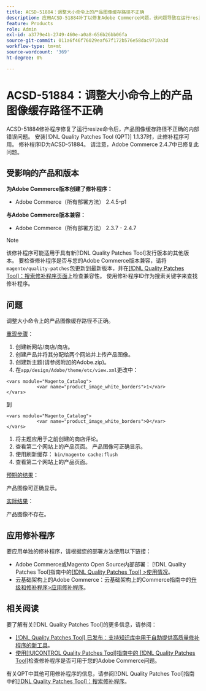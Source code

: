 ```yaml
---
title: ACSD-51884：调整大小命令上的产品图像缓存路径不正确
description: 应用ACSD-51884补丁以修复Adobe Commerce问题，该问题导致在运行resize命令后产品图像缓存路径不正确。
feature: Products
role: Admin
exl-id: a3779e4b-2749-460e-a0a8-656b26bb06fa
source-git-commit: 011a6f46f76029eaf67f172b576e58dac9710a3d
workflow-type: tm+mt
source-wordcount: '369'
ht-degree: 0%

---
```


# ACSD-51884：调整大小命令上的产品图像缓存路径不正确

ACSD-51884修补程序修复了运行resize命令后，产品图像缓存路径不正确的内部错误问题。 安装[!DNL Quality Patches Tool (QPT)] 1.1.37时，此修补程序可用。 修补程序ID为ACSD-51884。 请注意，Adobe Commerce 2.4.7中已修复此问题。

## 受影响的产品和版本

**为Adobe Commerce版本创建了修补程序：**

* Adobe Commerce（所有部署方法） 2.4.5-p1

**与Adobe Commerce版本兼容：**

* Adobe Commerce（所有部署方法） 2.3.7 - 2.4.7

>[!NOTE]
>
>该修补程序可能适用于具有新[!DNL Quality Patches Tool]发行版本的其他版本。 要检查修补程序是否与您的Adobe Commerce版本兼容，请将`magento/quality-patches`包更新到最新版本，并在[[!DNL Quality Patches Tool]：搜索修补程序页面](https://experienceleague.adobe.com/tools/commerce-quality-patches/index.html)上检查兼容性。 使用修补程序ID作为搜索关键字来查找修补程序。

## 问题

调整大小命令上的产品图像缓存路径不正确。

<u>重现步骤</u>：

1. 创建新网站/商店/商店。
1. 创建产品并将其分配给两个网站并上传产品图像。
1. 创建新主题(请参阅附加的Adobe.zip)。
1. 在`app/design/Adobe/theme/etc/view.xml`更改中：

```
<vars module="Magento_Catalog">
           <var name="product_image_white_borders">1</var>
</vars>
```

到

```
<vars module="Magento_Catalog">
           <var name="product_image_white_borders">0</var>
</vars>
```

1. 将主题应用于之前创建的商店评论。
1. 查看第二个网站上的产品页面。 产品图像可正确显示。
1. 使用刷新缓存：
   `bin/magento cache:flush`
1. 查看第二个网站上的产品页面。

<u>预期的结果</u>：

产品图像可正确显示。

<u>实际结果</u>：

产品图像不存在。

## 应用修补程序

要应用单独的修补程序，请根据您的部署方法使用以下链接：

* Adobe Commerce或Magento Open Source内部部署： [!DNL Quality Patches Tool]指南中的[[!DNL Quality Patches Tool] >使用情况](/help/tools/quality-patches-tool/usage.md)。
* 云基础架构上的Adobe Commerce：云基础架构上的Commerce指南中的[升级和修补程序>应用修补程序](https://experienceleague.adobe.com/docs/commerce-cloud-service/user-guide/develop/upgrade/apply-patches.html)。

## 相关阅读

要了解有关[!DNL Quality Patches Tool]的更多信息，请参阅：

* [[!DNL Quality Patches Tool] 已发布：支持知识库中用于自助提供高质量修补程序的新工具](https://experienceleague.adobe.com/en/docs/commerce-operations/tools/quality-patches-tool/quality-patches-tool-to-self-serve-quality-patches)。
* [使用[!UICONTROL Quality Patches Tool]指南中的 [!DNL Quality Patches Tool]](/help/tools/quality-patches-tool/patches-available-in-qpt/check-patch-for-magento-issue-with-magento-quality-patches.md)检查修补程序是否可用于您的Adobe Commerce问题。


有关QPT中其他可用修补程序的信息，请参阅[!DNL Quality Patches Tool]指南中的[[!DNL Quality Patches Tool]：搜索修补程序](https://experienceleague.adobe.com/tools/commerce-quality-patches/index.html)。

